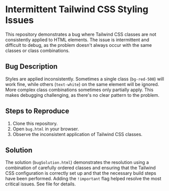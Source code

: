 # Intermittent Tailwind CSS Styling Issues

This repository demonstrates a bug where Tailwind CSS classes are not consistently applied to HTML elements. The issue is intermittent and difficult to debug, as the problem doesn't always occur with the same classes or class combinations.

## Bug Description

Styles are applied inconsistently. Sometimes a single class (`bg-red-500`) will work fine, while others (`text-white`) on the same element will be ignored.  More complex class combinations sometimes only partially apply.  This makes debugging challenging, as there's no clear pattern to the problem.

## Steps to Reproduce

1. Clone this repository.
2. Open `bug.html` in your browser.
3. Observe the inconsistent application of Tailwind CSS classes.

## Solution

The solution (`bugSolution.html`) demonstrates the resolution using a combination of carefully ordered classes and ensuring that the Tailwind CSS configuration is correctly set up and that the necessary build steps have been performed.  Adding the `!important` flag helped resolve the most critical issues.  See file for details.
